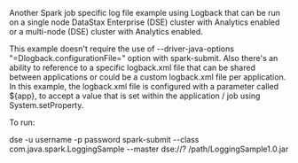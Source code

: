 
Another Spark job specific log file example using Logback that can be run on a single node DataStax Enterprise (DSE) cluster with Analytics enabled or a multi-node (DSE) cluster with Analytics enabled.  

This example doesn't require the use of --driver-java-options "=Dlogback.configurationFile=" option with spark-submit.  Also there's an ability to reference to a specific logback.xml file that can be shared between applications or could be a custom logback.xml file per application. In this example, the logback.xml file is configured with a parameter called ${app}, to accept a value that is set within the application / job using System.setProperty. 

To run:

dse -u username -p password spark-submit --class com.java.spark.LoggingSample --master dse://? /path/LoggingSample1.0.jar

